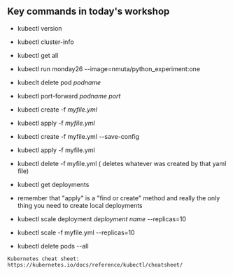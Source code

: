 ## Key commands in today's workshop


- kubectl version

- kubectl cluster-info

- kubectl get all 

- kubectl run monday26 --image=nmuta/python_experiment:one 

- kubeclt delete pod *podname*

- kubectl port-forward *podname* *port*

- kubectl create -f *myfile.yml*

- kubectl apply -f *myfile.yml*

- kubectl create -f myfile.yml --save-config

- kubectl apply -f myfile.yml

- kubectl delete  -f myfile.yml ( deletes whatever was created by that yaml file)

- kubectl get deployments


* remember that "apply" is a "find or create" method and really the only thing you need to create local deployments 

- kubectl scale deployment *deployment name* --replicas=10

- kubectl scale -f myfile.yml --replicas=10

- kubectl delete pods --all






```
Kubernetes cheat sheet: 
https://kubernetes.io/docs/reference/kubectl/cheatsheet/
```







 






